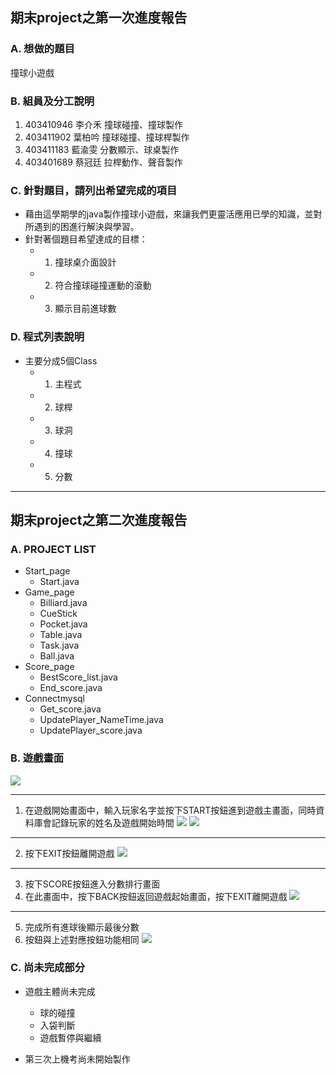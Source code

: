## 期末project之第一次進度報告

### A. 想做的題目
撞球小遊戲

### B. 組員及分工說明
1.  403410946 李介禾 撞球碰撞、撞球製作 
2.  403411902 葉柏吟 撞球碰撞、撞球桿製作
3.  403411183 藍渝雯 分數顯示、球桌製作 
4.  403401689 蔡冠廷 拉桿動作、聲音製作 

### C. 針對題目，請列出希望完成的項目

+ 藉由這學期學的java製作撞球小遊戲，來讓我們更靈活應用已學的知識，並對所遇到的困進行解決與學習。<br>
+ 針對著個題目希望達成的目標：
    + 1. 撞球桌介面設計 
    + 2. 符合撞球碰撞運動的滾動
    + 3. 顯示目前進球數 

### D. 程式列表說明
+ 主要分成5個Class
    + 1. 主程式 
    + 2. 球桿 
    + 3. 球洞 
    + 4. 撞球 
    + 5. 分數 

----------------------------------------------------------------

## 期末project之第二次進度報告

### A. PROJECT LIST
+ Start_page
    + Start.java
+ Game_page
    + Billiard.java
    + CueStick
    + Pocket.java
    + Table.java
    + Task.java
    + Ball.java
+ Score_page
    + BestScore_list.java
    + End_score.java
+ Connectmysql
    + Get_score.java
    + UpdatePlayer_NameTime.java
    + UpdatePlayer_score.java

### B. 遊戲畫面

![](https://i.imgur.com/5PAIKZz.jpg)

-----------------------------------------------------------------------
1. 在遊戲開始畫面中，輸入玩家名字並按下START按鈕進到遊戲主畫面，同時資料庫會記錄玩家的姓名及遊戲開始時間
![](https://i.imgur.com/UB4ZxM4.jpg)
![](https://i.imgur.com/5pP8Wce.jpg)
-----------------------------------------------------------------------
2. 按下EXIT按鈕離開遊戲
![](https://i.imgur.com/GHqPIHO.jpg)
-----------------------------------------------------------------------
3. 按下SCORE按鈕進入分數排行畫面
4. 在此畫面中，按下BACK按鈕返回遊戲起始畫面，按下EXIT離開遊戲
![](https://i.imgur.com/Xj4oJr3.jpg)
-----------------------------------------------------------------------
5. 完成所有進球後顯示最後分數
6. 按鈕與上述對應按鈕功能相同
![](https://i.imgur.com/VtoV9gK.jpg)

### C. 尚未完成部分

+ 遊戲主體尚未完成
    +  球的碰撞
    +  入袋判斷
    +  遊戲暫停與繼續
    
+ 第三次上機考尚未開始製作
